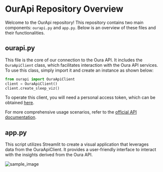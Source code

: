 
# OurApi Repository Overview

Welcome to the OurApi repository! This repository contains two main components: `ourapi.py` and `app.py`. Below is an overview of these files and their functionalities.

## ourapi.py

This file is the core of our connection to the Oura API. It includes the `OuraApiClient` class, which facilitates interaction with the Oura API services. To use this class, simply import it and create an instance as shown below:

```python
from ourapi import OuraApiClient
client = OuraApiClient()
client.create_sleep_viz()
```

To operate this client, you will need a personal access token, which can be obtained [here](https://cloud.ouraring.com/personal-access-tokens).

For more comprehensive usage scenarios, refer to the [official API documentation](https://cloud.ouraring.com/docs).


## app.py

This script utilizes Streamlit to create a visual application that leverages data from the OuraApiClient. It provides a user-friendly interface to interact with the insights derived from the Oura API.

![sample_image]('/images/sample.png')
